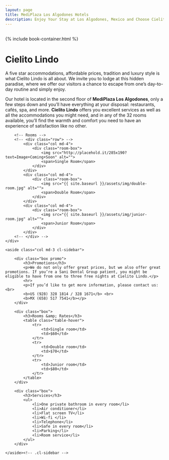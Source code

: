 ```yaml
---
layout: page
title: MediPlaza Los Algodones Hotels
description: Enjoy Your Stay at Los Algodones, Mexico and Choose Cielito Lindo, Where Your Comfort Is Our Number One Priority. Have a Unique Mexican Experience and Visit Us Today.
---
```

<div class="cl-cover">
	<div class="overlay">&nbsp;</div>
	{% include book-container.html %}	
</div>

<div class="row">
	<div class="col md-9">
		<h1>Cielito Lindo</h1>
		<p>A five star accommodations, affordable prices, tradition and luxury style is what Cielito Lindo is all about. We invite you to lodge at this hidden paradise, where we offer our visitors a chance to escape from one’s day-to-day routine and simply enjoy.</p>
		<p>Our hotel is located in the second floor of <strong>MediPlaza Los Algodones</strong>, only a few steps down and you’ll have everything at your disposal: restaurants, cafés, spa, and more. <strong>Cielito Lindo</strong> offers you excellent services as well as all the accommodations you might need, and in any of the 32 rooms available, you’ll find the warmth and comfort you need to have an experience of satisfaction like no other.</p>

		<!-- Rooms -->
		<!-- <div class="row"> -->
			<div class="col md-4">
				<div class="room-box">
					<img src="http://placehold.it/285x190?text=Image+Coming+Soon" alt="">
					<span>Single Room</span>
				</div>
			</div>
			<div class="col md-4">
				<div class="room-box">
					<img src="{{ site.baseurl }}/assets/img/double-room.jpg" alt="">
					<span>Double Room</span>
				</div>
			</div>
			<div class="col md-4">
				<div class="room-box">
					<img src="{{ site.baseurl }}/assets/img/junior-room.jpg" alt="">
					<span>Junior Room</span>
				</div>
			</div>
		<!-- </div> -->
	</div>

	<aside class="col md-3 cl-sidebar">

		<div class="box promo">
			<h3>Promotions</h3>
			<p>We do not only offer great prices, but we also offer great promotions. If you’re a Sani Dental Group patient, you might be eligible to have from one to three free nights at Cielito Lindo.</p>
			<hr>
			<p>If you’d like to get more information, please contact us: <br>
			<b>US (928) 328 1814 / 328 1671</b> <br>
			<b>MX (658) 517 7541</b></p> 
		</div>
		
		<div class="box">
			<h3>Rooms &amp; Rates</h3>
			<table class="table-hover">
				<tr>
					<td>Single room</td>
					<td>$60</td>
				</tr>
				<tr>
					<td>Double room</td>
					<td>$70</td>
				</tr>
				<tr>
					<td>Junior room</td>
					<td>$80</td>
				</tr>
			</table>
		</div>

		<div class="box">
			<h3>Services</h3>
			<ul>
				<li>One private bathroom in every room</li>
				<li>Air conditioner</li>
				<li>Flat screen TV</li>
				<li>Wi-fi </li>
				<li>Telephone</li> 
				<li>Safe in every room</li>
				<li>Parking</li>
				<li>Room service</li>
			</ul>
		</div>

	</aside><!-- .cl-sidebar -->
</div>